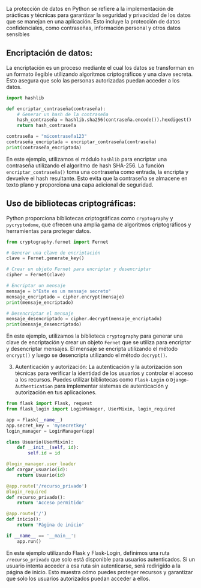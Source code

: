 La protección de datos en Python se refiere a la implementación de prácticas y técnicas para garantizar la seguridad y privacidad de los datos que se manejan en una aplicación. Esto incluye la protección de datos confidenciales, como contraseñas, información personal y otros datos sensibles

## Encriptación de datos:
La encriptación es un proceso mediante el cual los datos se transforman en un formato ilegible utilizando algoritmos criptográficos y una clave secreta. Esto asegura que solo las personas autorizadas puedan acceder a los datos.

```python
import hashlib

def encriptar_contraseña(contraseña):
    # Generar un hash de la contraseña
    hash_contraseña = hashlib.sha256(contraseña.encode()).hexdigest()
    return hash_contraseña

contraseña = "micontraseña123"
contraseña_encriptada = encriptar_contraseña(contraseña)
print(contraseña_encriptada)
```

En este ejemplo, utilizamos el módulo `hashlib` para encriptar una contraseña utilizando el algoritmo de hash SHA-256. La función `encriptar_contraseña()` toma una contraseña como entrada, la encripta y devuelve el hash resultante. Esto evita que la contraseña se almacene en texto plano y proporciona una capa adicional de seguridad.

## Uso de bibliotecas criptográficas:
Python proporciona bibliotecas criptográficas como `cryptography` y `pycryptodome`, que ofrecen una amplia gama de algoritmos criptográficos y herramientas para proteger datos.

```python
from cryptography.fernet import Fernet

# Generar una clave de encriptación
clave = Fernet.generate_key()

# Crear un objeto Fernet para encriptar y desencriptar
cipher = Fernet(clave)

# Encriptar un mensaje
mensaje = b"Este es un mensaje secreto"
mensaje_encriptado = cipher.encrypt(mensaje)
print(mensaje_encriptado)

# Desencriptar el mensaje
mensaje_desencriptado = cipher.decrypt(mensaje_encriptado)
print(mensaje_desencriptado)
```

En este ejemplo, utilizamos la biblioteca `cryptography` para generar una clave de encriptación y crear un objeto `Fernet` que se utiliza para encriptar y desencriptar mensajes. El mensaje se encripta utilizando el método `encrypt()` y luego se desencripta utilizando el método `decrypt()`.

3. Autenticación y autorización:
La autenticación y la autorización son técnicas para verificar la identidad de los usuarios y controlar el acceso a los recursos. Puedes utilizar bibliotecas como `Flask-Login` o `Django-Authentication` para implementar sistemas de autenticación y autorización en tus aplicaciones.

```python
from flask import Flask, request
from flask_login import LoginManager, UserMixin, login_required

app = Flask(__name__)
app.secret_key = 'mysecretkey'
login_manager = LoginManager(app)

class Usuario(UserMixin):
    def __init__(self, id):
        self.id = id

@login_manager.user_loader
def cargar_usuario(id):
    return Usuario(id)

@app.route('/recurso_privado')
@login_required
def recurso_privado():
    return 'Acceso permitido'

@app.route('/')
def inicio():
    return 'Página de inicio'

if __name__ == '__main__':
    app.run()
```

En este ejemplo utilizando Flask y Flask-Login, definimos una ruta `/recurso_privado` que solo está disponible para usuarios autenticados. Si un usuario intenta acceder a esa ruta sin autenticarse, será redirigido a la página de inicio. Esto muestra cómo puedes proteger recursos y garantizar que solo los usuarios autorizados puedan acceder a ellos.
